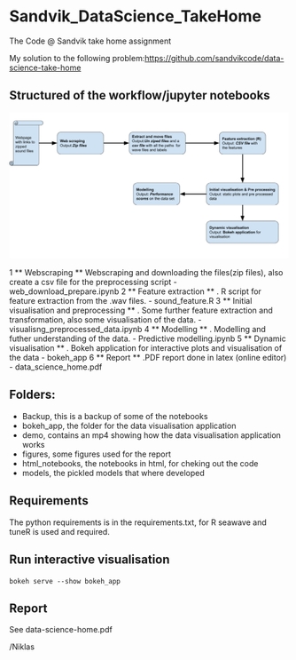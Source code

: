 # Sandvik_DataScience_TakeHome

The Code @ Sandvik take home assignment

My solution to the following problem:https://github.com/sandvikcode/data-science-take-home

## Structured of the workflow/jupyter notebooks

![](figures/workflow.png??raw=true)

1 ** Webscraping ** Webscraping and downloading the files(zip files), also create a csv file for the preprocessing script - web_download_prepare.ipynb
2 ** Feature extraction ** . R script for feature extraction from the .wav files. - sound_feature.R
3 ** Initial visualisation and preprocessing ** . Some further feature extraction and transformation, also some visualisation of the data. - visualisng_preprocessed_data.ipynb
4 ** Modelling ** . Modelling and futher understanding of the data. - Predictive modelling.ipynb
5 ** Dynamic visualisation ** . Bokeh application for interactive plots and visualisation of the data - bokeh_app 
6 ** Report ** .PDF report done in latex (online editor) - data_science_home.pdf

## Folders:
- Backup, this is a backup of some of the notebooks
- bokeh_app, the folder for the data visualisation application
- demo, contains an mp4 showing how the data visualisation application works
- figures, some figures used for the report
- html_notebooks, the notebooks in html, for cheking out the code
- models, the pickled models that where developed

## Requirements
The python requirements is in the requirements.txt, for R seawave and tuneR is used and required. 

## Run interactive visualisation

```
bokeh serve --show bokeh_app
```

## Report
See data-science-home.pdf 

/Niklas

